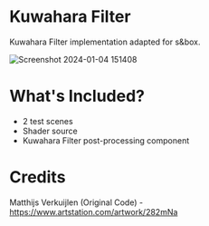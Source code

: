 # Kuwahara Filter
Kuwahara Filter implementation adapted for s&box.

![Screenshot 2024-01-04 151408](https://github.com/QuackCola/sbox-kuwahara-filter/assets/23345567/e95fc925-3601-4375-9c3a-021761b1185e)

# What's Included?
* 2 test scenes
* Shader source
* Kuwahara Filter post-processing component

# Credits
Matthijs Verkuijlen (Original Code) - https://www.artstation.com/artwork/282mNa
